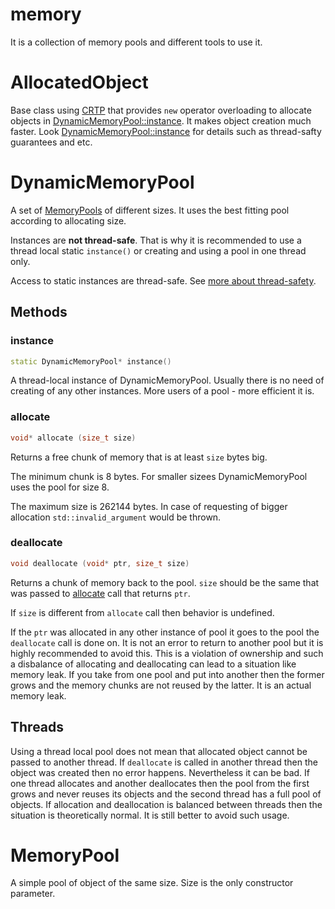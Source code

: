 # memory

It is a collection of memory pools and different tools to use it.

# AllocatedObject

Base class using [CRTP](https://en.wikipedia.org/wiki/Curiously_recurring_template_pattern) that provides `new` operator overloading to allocate objects in [DynamicMemoryPool::instance](#dynamicmemorypool). It makes object creation much faster. Look [DynamicMemoryPool::instance](#dynamicmemorypool) for details such as thread-safty guarantees and etc.

# DynamicMemoryPool

A set of [MemoryPools](#memorypool) of different sizes. It uses the best fitting pool according to allocating size.

Instances are **not thread-safe**. That is why it is recommended to use a thread local static `instance()` or creating and using a pool in one thread only.

Access to static instances are thread-safe. See [more about thread-safety](#threads).

## Methods

### instance
```cpp
static DynamicMemoryPool* instance()
```

A thread-local instance of DynamicMemoryPool. Usually there is no need of creating of any other instances. More users of a pool - more efficient it is.

### allocate
```cpp
void* allocate (size_t size)
```

Returns a free chunk of memory that is at least `size` bytes big.

The minimum chunk is 8 bytes. For smaller sizees DynamicMemoryPool uses the pool for size 8.

The maximum size is 262144 bytes. In case of requesting of bigger allocation `std::invalid_argument` would be thrown.


### deallocate
```cpp
void deallocate (void* ptr, size_t size)
```

Returns a chunk of memory back to the pool. `size` should be the same that was passed to [allocate](#allocate) call that returns `ptr`.

If `size` is different from `allocate` call then behavior is undefined.

If the `ptr` was allocated in any other instance of pool it goes to the pool the `deallocate` call is done on. It is not an error to return to another pool but it is highly recommended to avoid this. This is a violation of ownership and such a disbalance of allocating and deallocating can lead to a situation like memory leak. If you take from one pool and put into another then the former grows and the memory chunks are not reused by the latter. It is an actual memory leak.


## Threads

Using a thread local pool does not mean that allocated object cannot be passed to another thread. If `deallocate` is called in another thread then the object was created then no error happens. Nevertheless it can be bad. If one thread allocates and another deallocates then the pool from the first grows and never reuses its objects and the second thread has a full pool of objects. If allocation and deallocation is balanced between threads then the situation is theoretically normal. It is still better to avoid such usage.

# MemoryPool

A simple pool of object of the same size. Size is the only constructor parameter.
